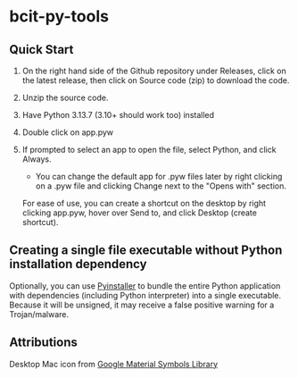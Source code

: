 # bcit-py-tools

## Quick Start

1. On the right hand side of the Github repository under Releases, click on the latest release, then click on Source code (zip) to download the code.
2. Unzip the source code.
3. Have Python 3.13.7 (3.10+ should work too) installed
4. Double click on app.pyw
5. If prompted to select an app to open the file, select Python, and click Always.
    * You can change the default app for .pyw files later by right clicking on a .pyw file and clicking Change next to the "Opens with" section. 
    
    For ease of use, you can create a shortcut on the desktop by right clicking app.pyw, hover over Send to, and click Desktop (create shortcut).   

## Creating a single file executable without Python installation dependency

Optionally, you can use [Pyinstaller](https://pyinstaller.org/en/stable/) to bundle the entire Python application with dependencies (including Python interpreter) into a single executable. Because it will be unsigned, it may receive a false positive warning for a Trojan/malware.


## Attributions
Desktop Mac icon from [Google Material Symbols Library](https://fonts.google.com/icons)